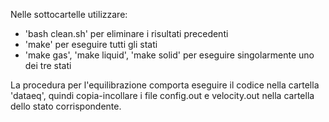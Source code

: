 Nelle sottocartelle utilizzare:
- 'bash clean.sh' per eliminare i risultati precedenti
- 'make' per eseguire tutti gli stati
- 'make gas', 'make liquid', 'make solid' per eseguire singolarmente uno dei tre stati

La procedura per l'equilibrazione comporta eseguire il codice nella cartella 'dataeq', quindi copia-incollare i file config.out e velocity.out nella cartella dello stato corrispondente.
